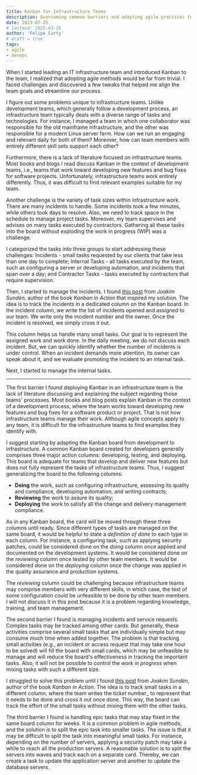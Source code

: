 ```yaml
---
title: Kanban for Infrastructure Teams
description: Overcoming common barriers and adapting agile practices for IT operations.
date: 2023-07-25
# lastmod: 2025-03-26
author: 'Felipe Curty'
# draft = true
tags:
- agile
- devops
---
```


When I started leading an IT infrastructure team and introduced Kanban to the
team, I realized that adopting agile methods would be far from trivial. I faced
challenges and discovered a few tweaks that helped me align the team goals and
streamline our process.

I figure out some problems unique to infrastructure teams. Unlike development
teams, which generally follow a development process, an infrastructure team
typically deals with a diverse range of tasks and technologies. For instance, I
managed a team in which one collaborator was responsible for the old mainframe
infrastructure, and the other was responsible for a modern Linux server farm.
How can we run an engaging and relevant daily for both of them? Moreover, how
can team members with entirely different skill sets support each other?

Furthermore, there is a lack of literature focused on infrastructure teams. Most
books and blogs I read discuss Kanban in the context of development teams, i.e.,
teams that work toward developing new features and bug fixes for software
projects. Unfortunately, infrastructure teams work entirely differently. Thus,
it was difficult to find relevant examples suitable for my team. 

Another challenge is the variety of task sizes within infrastructure work. There
are many incidents to handle. Some incidents took a few minutes, while others
took days to resolve. Also, we need to track space in the schedule to manage
project tasks. Moreover, my team supervises and advises on many tasks executed
by contractors. Gathering all these tasks into the board without exploding the
work in progress (WIP) was a challenge.

I categorized the tasks into three groups to start addressing these challenges:
Incidents - small tasks requested by our clients that take less than one day to
complete; Internal Tasks - all tasks executed by the team, such as configuring a
server or developing automation, and incidents that span over a day; and
Contractor Tasks - tasks executed by contractors that require supervision.

Then, I started to manage the incidents. I found [this post][small-task] from
_Joakim Sundén_, author of the book _Kanban in Action_ that inspired my
solution. The idea is to track the incidents in a dedicated column on the Kanban
board. In the incident column, we write the list of incidents opened and
assigned to our team. We write only the incident number and the owner. Once the
incident is resolved, we simply cross it out.

[small-task]:
    https://joakimsunden.com/one-way-of-handling-small-tasks-on-a-kanban-board

This column helps us handle many small tasks. Our goal is to represent the
assigned work and work done. In the daily meeting, we do not discuss each
incident. But, we can quickly identify whether the number of incidents is under
control. When an incident demands more attention, its owner can speak about it,
and we evaluate promoting the incident to an internal task.

Next, I started to manage the internal tasks.


---








The first barrier I found deploying Kanban in an infrastructure team is the lack
of literature discussing and explaining the subject regarding those teams'
processes. Most books and blog posts explain Kanban in the context of a
development process, where the team works toward developing new features and bug
fixes for a software product or project. That is not how infrastructure teams
manage their work. Although agile concepts apply to any team, it is difficult
for the infrastructure teams to find examples they identify with.

I suggest starting by adapting the Kanban board from development to
infrastructure. A common Kanban board created for developers generally comprises
three major action columns: developing, testing, and deploying. This board is
adequate for teams that develop and deliver new features but does not fully
represent the tasks of infrastructure teams. Thus, I suggest generalizing the
board to the following columns:

  - **Doing** the work, such as configuring infrastructure, assessing its
    quality and compliance, developing automation, and writing contracts;
  - **Reviewing** the work to assure its quality;
  - **Deploying** the work to satisfy all the change and delivery management
    compliance.

As in any Kanban board, the card will be moved through these three columns until
ready. Since different types of tasks are managed on the same board, it would be
helpful to state a _definition of done_ to each type in each column. For
instance, a configuring task, such as applying security patches, could be
considered done on the _doing_ column once applied and documented on the
development systems. It would be considered done on the _reviewing_ column once
tested by other team members. It would be considered done on the _deploying_
column once the change was applied in the quality assurance and production
systems.

The _reviewing_ column could be challenging because infrastructure teams may
comprise members with very different skills, in which case, the test of some
configuration could be unfeasible to be done by other team members. I will not
discuss it in this post because it is a problem regarding knowledge, training,
and team management.

The second barrier I found is managing incidents and service requests. Complex
tasks may be tracked among other cards. But generally, these activities comprise
several small tasks that are individually simple but may consume much time when
added together. The problem is that tracking small activities (e.g., an incident
or access request that may take one hour to be solved) will fill the board with
small cards, which may be unfeasible to manage and will reduce the board's
effectiveness in tracking the important tasks. Also, it will not be possible to
control the _work in progress_ when mixing tasks with such a different size.

I struggled to solve this problem until I found [this post][small-task] from
_Joakim Sundén_, author of the book _Kanban in Action_. The idea is to track
small tasks in a different column, where the team writes the _ticket_ number_ to
represent that it needs to be done and cross it out once done. This way, the
board can track the effort of the small tasks without mixing them with the other
tasks.

[small-task]: https://joakimsunden.com/one-way-of-handling-small-tasks-on-a-kanban-board

The third barrier I found is handling epic tasks that may stay fixed in the same
board column for weeks. It is a common problem in agile methods, and the
solution is to split the epic task into smaller tasks. The issue is that it may
be difficult to split the task into meaningful small tasks. For instance,
depending on the number of servers, applying a security patch may take a while
to reach all the production servers. A reasonable solution is to split the
servers into waves and track each on a separate card. Thereby, we can create a
task to update the application server and another to update the database
servers. 
